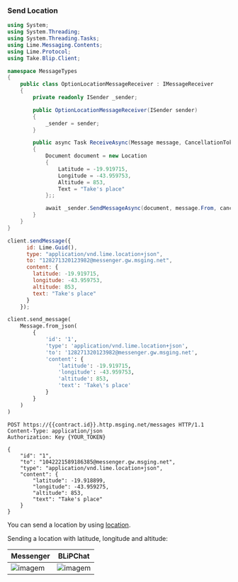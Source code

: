 ### Send Location

```csharp
using System;
using System.Threading;
using System.Threading.Tasks;
using Lime.Messaging.Contents;
using Lime.Protocol;
using Take.Blip.Client;

namespace MessageTypes
{
    public class OptionLocationMessageReceiver : IMessageReceiver
    {
        private readonly ISender _sender;

        public OptionLocationMessageReceiver(ISender sender)
        {
            _sender = sender;
        }

        public async Task ReceiveAsync(Message message, CancellationToken cancellationToken)
        {
            Document document = new Location
            {
                Latitude = -19.919715,
                Longitude = -43.959753,
                Altitude = 853,
                Text = "Take's place"
            };;

            await _sender.SendMessageAsync(document, message.From, cancellationToken);
        }
    }
}
```
```javascript
client.sendMessage({
      id: Lime.Guid(),
      type: "application/vnd.lime.location+json",
      to: "128271320123982@messenger.gw.msging.net",
      content: {
        latitude: -19.919715,
        longitude: -43.959753,
        altitude: 853,
        text: "Take's place"
      }
    });
```

```python
client.send_message(
    Message.from_json(
        {
            'id': '1',
            'type': 'application/vnd.lime.location+json',
            'to': '128271320123982@messenger.gw.msging.net',
            'content': {
                'latitude': -19.919715,
                'longitude': -43.959753,
                'altitude': 853,
                'text': 'Take\'s place'
            }
        }
    )
)
```

```http
POST https://{{contract.id}}.http.msging.net/messages HTTP/1.1
Content-Type: application/json
Authorization: Key {YOUR_TOKEN}

{
    "id": "1",
    "to": "1042221589186385@messenger.gw.msging.net",
    "type": "application/vnd.lime.location+json",
    "content": {
        "latitude": -19.918899,
        "longitude": -43.959275,
        "altitude": 853,
        "text": "Take's place"
    }
}
```

You can send a location by using [location](/#location).

Sending a location with latitude, longitude and altitude:

| Messenger                                     | BLiPChat                            |
|-----------------------------------------------|-------------------------------------|
| ![imagem](images/location_request_mssngr.png) | ![imagem](sendLocationBLipChat.png) |

